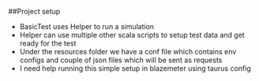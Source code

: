 ##Project setup

* BasicTest uses Helper to run a simulation
* Helper can use multiple other scala scripts to setup test data and get ready for the test
* Under the resources folder we have a conf file which contains env configs and couple of json files which will be sent as requests
* I need help running this simple setup in blazemeter using taurus config
